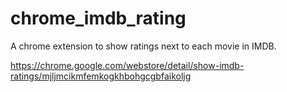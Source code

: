 chrome_imdb_rating
==================
A chrome extension to show ratings next to each movie in IMDB.

https://chrome.google.com/webstore/detail/show-imdb-ratings/mjljmcikmfemkogkhbohgcgbfaikoljg
